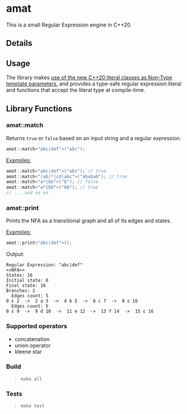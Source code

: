 amat
====

This is a small Regular Expression engine in C++20.

## Details

## Usage

The library makes [use of the new C++20 literal classes as Non-Type template parameters](https://ctrpeach.io/posts/cpp20-class-as-non-type-template-param/), and provides a type-safe regular expression literal and functions that accept the literal type at compile-time.


## Library Functions

### amat::match

Returns `true` or `false` based on an input string and a regular expression.

```C++
amat::match<"abc|def">("abc");
```

<u>Examples:</u>

```C++
amat::match<"abc|def">("abc"); // true
amat::match<"(ab)*|cd|abc">("ababab"); // true
amat::match<"a*|bb">("b"); // false
amat::match<"a*|bb">("bb"); // true
// ... and so on
```

### amat::print

Prints the NFA as a transitional graph and all of its edges and states.

<u>Examples:</u>

```C++
amat::print<"abc|def">();
```

Output:

```
Regular Expression: "abc|def"
<<NFA>>
States: 16
Initial state: 0
Final state: 16
Branches: 2
  Edges count: 5
0 ε 2  ->  2 a 3  ->  4 b 5  ->  6 c 7  ->  8 ε 16
  Edges count: 5
0 ε 9  ->  9 d 10  ->  11 e 12  ->  13 f 14  ->  15 ε 16
```

### Supported operators

* concatenation
* union operator
* kleene star

### Build

> `make all`


### Tests

> `make test`


